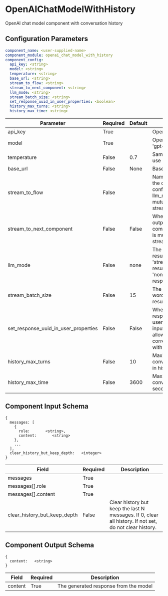 # OpenAIChatModelWithHistory

OpenAI chat model component with conversation history

## Configuration Parameters

```yaml
component_name: <user-supplied-name>
component_module: openai_chat_model_with_history
component_config:
  api_key: <string>
  model: <string>
  temperature: <string>
  base_url: <string>
  stream_to_flow: <string>
  stream_to_next_component: <string>
  llm_mode: <string>
  stream_batch_size: <string>
  set_response_uuid_in_user_properties: <boolean>
  history_max_turns: <string>
  history_max_time: <string>
```

| Parameter | Required | Default | Description |
| --- | --- | --- | --- |
| api_key | True |  | OpenAI API key |
| model | True |  | OpenAI model to use (e.g., 'gpt-3.5-turbo') |
| temperature | False | 0.7 | Sampling temperature to use |
| base_url | False | None | Base URL for OpenAI API |
| stream_to_flow | False |  | Name the flow to stream the output to - this must be configured for llm_mode='stream'. This is mutually exclusive with stream_to_next_component. |
| stream_to_next_component | False | False | Whether to stream the output to the next component in the flow. This is mutually exclusive with stream_to_flow. |
| llm_mode | False | none | The mode for streaming results: 'sync' or 'stream'. 'stream' will just stream the results to the named flow. 'none' will wait for the full response. |
| stream_batch_size | False | 15 | The minimum number of words in a single streaming result. Default: 15. |
| set_response_uuid_in_user_properties | False | False | Whether to set the response_uuid in the user_properties of the input_message. This will allow other components to correlate streaming chunks with the full response. |
| history_max_turns | False | 10 | Maximum number of conversation turns to keep in history |
| history_max_time | False | 3600 | Maximum time to keep conversation history (in seconds) |


## Component Input Schema

```
{
  messages: [
    {
      role:       <string>,
      content:       <string>
    },
    ...
  ],
  clear_history_but_keep_depth:   <integer>
}
```
| Field | Required | Description |
| --- | --- | --- |
| messages | True |  |
| messages[].role | True |  |
| messages[].content | True |  |
| clear_history_but_keep_depth | False | Clear history but keep the last N messages. If 0, clear all history. If not set, do not clear history. |


## Component Output Schema

```
{
  content:   <string>
}
```
| Field | Required | Description |
| --- | --- | --- |
| content | True | The generated response from the model |
